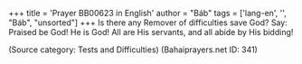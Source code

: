 +++
title = 'Prayer BB00623 in English'
author = "Báb"
tags = ['lang-en', '', "Báb", "unsorted"]
+++
Is there any Remover of difficulties save God?  Say: Praised be God! He is God!  All are His servants, and all abide by His bidding!

(Source category: Tests and Difficulties)
(Bahaiprayers.net ID: 341)
